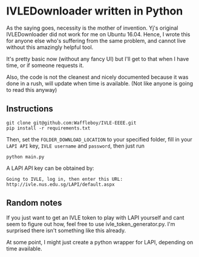 # IVLEDownloader written in Python

As the saying goes, necessity is the mother of invention. Yj's original IVLEDownloader did not work for me on Ubuntu 16.04. Hence, I wrote this for anyone else who's suffering from the same problem, and cannot live without this amazingly helpful tool.

It's pretty basic now (without any fancy UI) but I'll get to that when I have time, or if someone requests it.

Also, the code is not the cleanest and nicely documented because it was done in a rush, will update when time is available. (Not like anyone is going to read this anyway)

## Instructions

```
git clone git@github.com:Waffleboy/IVLE-EEEE.git
pip install -r requirements.txt
```


Then, set the `FOLDER_DOWNLOAD_LOCATION` to your specified folder, fill in your `LAPI API` key, `IVLE username` and `password`, then just run

```
python main.py
```

A LAPI API key can be obtained by: 

`Going to IVLE, log in, then enter this URL: http://ivle.nus.edu.sg/LAPI/default.aspx`

## Random notes

If you just want to get an IVLE token to play with LAPI yourself and cant seem to figure out how, feel free to use ivle_token_generator.py. I'm surprised there isn't something like this already.

At some point, I might just create a python wrapper for LAPI, depending on time available.
